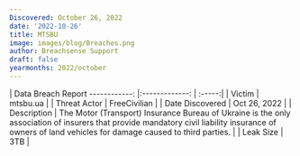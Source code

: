 ```yaml
---
Discovered: October 26, 2022
date: '2022-10-26'
title: MTSBU
image: images/blog/Breaches.png
author: Breachsense Support
draft: false
yearmonths: 2022/october
---
```



| Data Breach Report
------------:     |:-------------:    | :-----:|
| Victim      | mtsbu.ua      | 
| Threat Actor      | FreeCivilian      | 
| Date Discovered      | Oct 26, 2022      | 
| Description      | The Motor (Transport) Insurance Bureau of Ukraine is the only association of insurers that provide mandatory civil liability insurance of owners of land vehicles for damage caused to third parties.      | 
| Leak Size      | 3TB      | 

